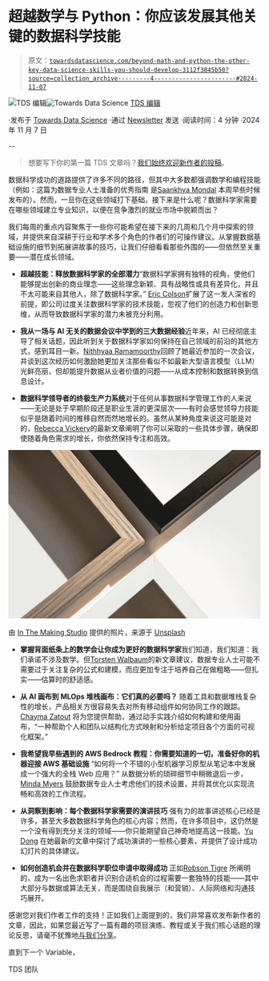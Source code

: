 # 超越数学与 Python：你应该发展其他关键的数据科学技能

> 原文：[`towardsdatascience.com/beyond-math-and-python-the-other-key-data-science-skills-you-should-develop-3112f3845b50?source=collection_archive---------4-----------------------#2024-11-07`](https://towardsdatascience.com/beyond-math-and-python-the-other-key-data-science-skills-you-should-develop-3112f3845b50?source=collection_archive---------4-----------------------#2024-11-07)

[](https://towardsdatascience.medium.com/?source=post_page---byline--3112f3845b50--------------------------------)![TDS 编辑](https://towardsdatascience.medium.com/?source=post_page---byline--3112f3845b50--------------------------------)[](https://towardsdatascience.com/?source=post_page---byline--3112f3845b50--------------------------------)![Towards Data Science](https://towardsdatascience.com/?source=post_page---byline--3112f3845b50--------------------------------) [TDS 编辑](https://towardsdatascience.medium.com/?source=post_page---byline--3112f3845b50--------------------------------)

·发布于 [Towards Data Science](https://towardsdatascience.com/?source=post_page---byline--3112f3845b50--------------------------------) ·通过 [Newsletter](http://bit.ly/write-for-tds) 发送 ·阅读时间：4 分钟 ·2024 年 11 月 7 日

--

> 想要写下你的第一篇 TDS 文章吗？[我们始终欢迎新作者的投稿](http://bit.ly/write-for-tds)。

数据科学成功的道路提供了许多不同的路径，但其中大多数都强调数学和编程技能（例如：这篇为数据专业人士准备的优秀指南 是[Saankhya Mondal](https://medium.com/u/59f51d8e0df4?source=post_page---user_mention--3112f3845b50--------------------------------) 本周早些时候发布的）。然而，一旦你在这些领域打下基础，接下来是什么呢？数据科学家需要在哪些领域建立专业知识，以便在竞争激烈的就业市场中脱颖而出？

我们每周的重点内容聚焦于一些你可能希望在接下来的几周和几个月中探索的领域，并提供来自深耕于行业和学术多个角色的作者们的可操作建议。从掌握数据基础设施的细节到拓展讲故事的技巧，让我们仔细看看那些外围的——但依然至关重要——潜在成长领域。

+   **超越技能：释放数据科学家的全部潜力**“数据科学家拥有独特的视角，使他们能够提出创新的商业理念——这些理念新颖、具有战略性或具有差异化，并且不太可能来自其他人，除了数据科学家。” [Eric Colson](https://medium.com/u/6292f6223477?source=post_page---user_mention--3112f3845b50--------------------------------)扩展了这一发人深省的前提，即公司过度关注数据科学家的技术技能，忽视了他们的创造力和创新思维，从而导致数据科学家的潜力未被充分利用。

+   **我从一场与 AI 无关的数据会议中学到的三大数据经验**近年来，AI 已经彻底主导了相关话题，因此听到关于数据科学家如何保持在自己领域的前沿的其他方式，感到耳目一新。[Nithhyaa Ramamoorthy](https://medium.com/u/dbc6d908a3fb?source=post_page---user_mention--3112f3845b50--------------------------------)回顾了她最近参加的一次会议，并谈到这次经历如何激励她更加关注那些看似不如最新大型语言模型（LLM）光鲜亮丽，但却能提升数据从业者价值的问题——从成本控制和数据转换到信息设计。

+   **数据科学领导者的终极生产力系统**对于任何从事数据科学管理工作的人来说——无论是处于早期阶段还是职业生涯的更深层次——有时会感觉领导力技能似乎是随着时间的推移自然而然地增长的。虽然从某种角度来说这可能是对的，[Rebecca Vickery](https://medium.com/u/8b7aca3e5b1c?source=post_page---user_mention--3112f3845b50--------------------------------)的最新文章阐明了你可以采取的一些具体步骤，确保即使随着角色需求的增长，你依然保持专注和高效。

![](img/03db459b852e8a13cc56fd9f7325bdbf.png)

由 [In The Making Studio](https://unsplash.com/@inthemaking_studio?utm_source=medium&utm_medium=referral) 提供的照片，来源于 [Unsplash](https://unsplash.com/?utm_source=medium&utm_medium=referral)

+   **掌握背面纸条上的数学会让你成为更好的数据科学家**我们知道，我们知道：我们承诺不涉及数学。但[Torsten Walbaum](https://medium.com/u/4e291ce6380c?source=post_page---user_mention--3112f3845b50--------------------------------)的新文章建议，数据专业人士可能不需要过于关注复杂的公式和建模，而应更加专注于培养自己在做粗略——但扎实——估算时的舒适感。

+   **从 AI 画布到 MLOps 堆栈画布：它们真的必要吗？** 随着工具和数据堆栈复杂性的增长，产品相关方很容易失去对所有移动组件如何协同工作的跟踪。[Chayma Zatout](https://medium.com/u/f7da1c34b82e?source=post_page---user_mention--3112f3845b50--------------------------------) 将为您提供帮助，通过动手实践介绍如何构建和使用画布，“一种帮助个人和团队以结构化方式映射和分析给定项目各个方面的可视化框架。”

+   **我希望我早些遇到的 AWS Bedrock 教程：你需要知道的一切，准备好你的机器迎接 AWS 基础设施** “如何将一个不错的小型机器学习原型从笔记本中发展成一个强大的全栈 Web 应用？” 从数据分析的琐碎细节中稍微退后一步，[Minda Myers](https://medium.com/u/53535c0a56eb?source=post_page---user_mention--3112f3845b50--------------------------------) 鼓励数据专业人士考虑他们的技术设置，并将其优化以实现流畅和高效的工作流程。

+   **从洞察到影响：每个数据科学家需要的演讲技巧** 强有力的故事讲述核心已经是许多，甚至大多数数据科学角色的核心内容；然而，在许多项目中，这仍然是一个没有得到充分关注的领域——你只能期望自己神奇地提高这一技能。[Yu Dong](https://medium.com/u/5462c48cfc57?source=post_page---user_mention--3112f3845b50--------------------------------) 在她最新的文章中探讨了成功演讲的一些核心要素，并提供了设计成功幻灯片的具体建议。

+   **如何创造机会并在数据科学职位申请中取得成功** 正如[Robson Tigre](https://medium.com/u/bb43d8a01b72?source=post_page---user_mention--3112f3845b50--------------------------------) 所阐明的，成为一名出色求职者并识别合适机会的过程需要一套独特的技能——其中大部分与数据或算法无关，而是围绕自我展示（和营销）、人际网络和沟通技巧展开。

感谢您对我们作者工作的支持！正如我们上面提到的，我们非常喜欢发布新作者的文章，因此，如果您最近写了一篇有趣的项目演练、教程或关于我们核心话题的理论反思，请毫不犹豫地[与我们分享](http://bit.ly/write-for-tds)。

直到下一个 Variable，

TDS 团队
